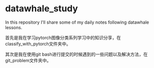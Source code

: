 # datawhale_study
In this repository I'll share some of my daily notes following datawhale lessons.

首先是我在学习pytorch图像分类系列学习中的知识分享，在classify_with_pytorch文件夹中。

其次是我在使用git bash进行提交的时候遇到的一些问题以及解决方法，在git_problem文件夹中。
